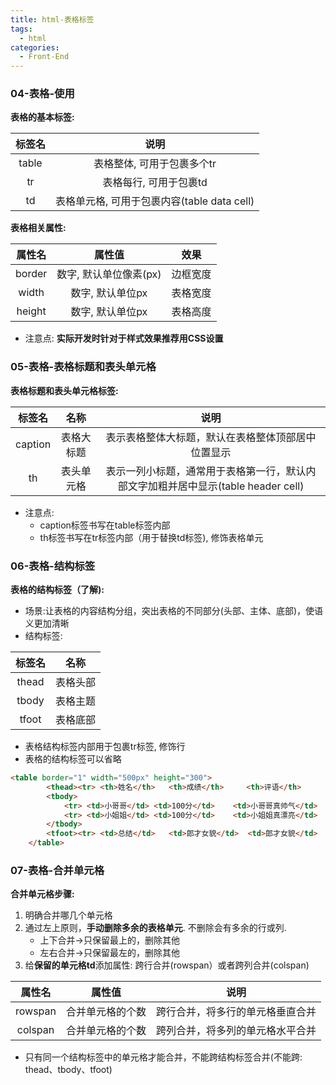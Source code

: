 ```yaml
---
title: html-表格标签
tags:
  - html
categories:
  - Front-End
---
```

<!-- toc -->
### 04-表格-使用

**表格的基本标签:**

|  标签名  |               说明                |
| :---: | :-----------------------------: |
| table |         表格整体, 可用于包裹多个tr         |
|  tr   |          表格每行, 可用于包裹td          |
|  td   | 表格单元格, 可用于包裹内容(table data cell) |

**表格相关属性:**

| 属性名 |         属性值         |   效果   |
| :----: | :--------------------: | :------: |
| border | 数字, 默认单位像素(px) | 边框宽度 |
| width  |    数字, 默认单位px    | 表格宽度 |
| height |    数字, 默认单位px    | 表格高度 |

- 注意点: **实际开发时针对于样式效果推荐用CSS设置**

### 05-表格-表格标题和表头单元格

**表格标题和表头单元格标签:**

|   标签名   |  名称   |                         说明                         |
| :-----: | :---: | :------------------------------------------------: |
| caption | 表格大标题 |             表示表格整体大标题，默认在表格整体顶部居中位置显示              |
|   th    | 表头单元格 | 表示一列小标题，通常用于表格第一行，默认内部文字加粗并居中显示(table header cell) |

- 注意点: 
  - caption标签书写在table标签内部
  - th标签书写在tr标签内部（用于替换td标签), 修饰表格单元

### 06-表格-结构标签

**表格的结构标签（了解):**

- 场景:让表格的内容结构分组，突出表格的不同部分(头部、主体、底部)，使语义更加清晰
- 结构标签:  

| 标签名 |   名称   |
| :----: | :------: |
| thead  | 表格头部 |
| tbody  | 表格主题 |
| tfoot  | 表格底部 |

- 表格结构标签内部用于包裹tr标签, 修饰行
- 表格的结构标签可以省略
```html
<table border="1" width="500px" height="300">
        <thead><tr> <th>姓名</th>   <th>成绩</th>     <th>评语</th>         </tr></thead>
        <tbody>
            <tr> <td>小哥哥</td> <td>100分</td>    <td>小哥哥真帅气</td>  </tr>
            <tr> <td>小姐姐</td> <td>100分</td>    <td>小姐姐真漂亮</td>  </tr>
        </tbody>
        <tfoot><tr> <td>总结</td>   <td>郎才女貌</td>  <td>郎才女貌</td>     </tr></tfoot>
    </table>
```

### 07-表格-合并单元格

**合并单元格步骤:**

1. 明确合并哪几个单元格
2. 通过左上原则，**手动删除多余的表格单元**. 不删除会有多余的行或列.
   - 上下合并→只保留最上的，删除其他
   - 左右合并→只保留最左的，删除其他
3. 给**保留的单元格td**添加属性: 跨行合并(rowspan）或者跨列合并(colspan)

| 属性名  |      属性值      |               说明               |
| :-----: | :--------------: | :------------------------------: |
| rowspan | 合并单元格的个数 | 跨行合并，将多行的单元格垂直合并 |
| colspan | 合并单元格的个数 | 跨列合并，将多列的单元格水平合并 |

- 只有同一个结构标签中的单元格才能合并，不能跨结构标签合并(不能跨: thead、tbody、tfoot)